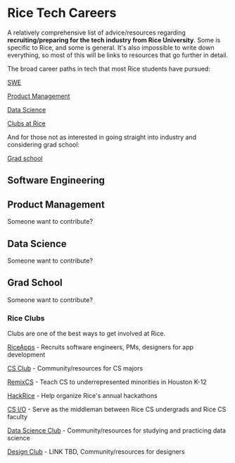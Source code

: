 # Rice Tech Careers

A relatively comprehensive list of advice/resources regarding **recruiting/preparing for the tech industry from Rice University**.
Some is specific to Rice, and some is general.
It's also impossible to write down everything, so most of this will be links to resources that go further in detail.

The broad career paths in tech that most Rice students have pursued:

[SWE](#software-engineering)

[Product Management](#product-management)

[Data Science](#data-science)

[Clubs at Rice](#rice-clubs)


And for those not as interested in going straight into industry and considering grad school:

[Grad school](#grad-school)

## Software Engineering



## Product Management

Someone want to contribute?

## Data Science

Someone want to contribute?

## Grad School

Someone want to contribute?

### Rice Clubs

Clubs are one of the best ways to get involved at Rice.

[RiceApps](http://riceapps.org/) - Recruits software engineers, PMs, designers for app development

[CS Club](http://csclub.rice.edu/) - Community/resources for CS majors

[RemixCS](http://remixcs.rice.edu/) - Teach CS to underrepresented minorities in Houston K-12 

[HackRice](https://hack.rice.edu/) - Help organize Rice's annual hackathons

[CS I/O](http://csclub.rice.edu/csio) - Serve as the middleman between Rice CS undergrads and Rice CS faculty

[Data Science Club](https://datasci.rice.edu/) - Community/resources for studying and practicing data science

[Design Club](__) - LINK TBD, Community/resources for designers


